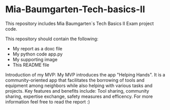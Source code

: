 # Mia-Baumgarten-Tech-basics-II
This repository includes Mia Baumgarten`s Tech Basics II Exam project code.

This repository should contain the following:
- My report as a doxc file
- My python code app.py
- My supporting image
- This README file

Introduction of my MVP:
My MVP introduces the app "Helping Hands". It is a community-oriented app that facilitates the borrowing of tools and equipment among neighbors while also helping with various tasks and projects. Key features and benefits include: Tool sharing, community sharing, expertise exchange, safety measures and efficency. For more information feel free to read the report :)
